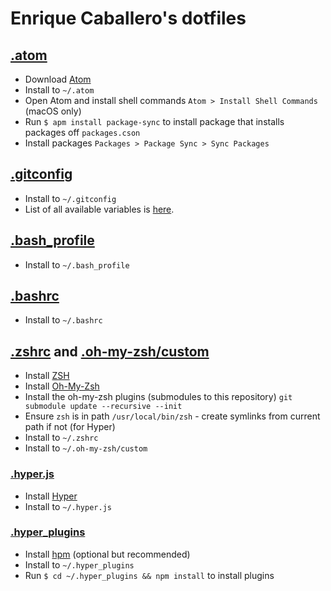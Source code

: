 # Enrique Caballero's dotfiles

## [.atom](./.atom)

* Download [Atom](https://atom.io)
* Install to `~/.atom`
* Open Atom and install shell commands `Atom > Install Shell Commands` (macOS only)
* Run `$ apm install package-sync` to install package that installs packages off `packages.cson`
* Install packages `Packages > Package Sync > Sync Packages`

## [.gitconfig](./.gitconfig)

  * Install to `~/.gitconfig`
  * List of all available variables is [here](http://git-scm.com/docs/git-config#_variables).

## [.bash_profile](./.bash_profile)

  * Install to `~/.bash_profile`

## [.bashrc](./.bashrc)

  * Install to `~/.bashrc`

## [.zshrc](./.zshrc) and [.oh-my-zsh/custom](./.oh-my-zsh/custom)

  * Install [ZSH](https://github.com/robbyrussell/oh-my-zsh/wiki/Installing-ZSH)
  * Install [Oh-My-Zsh](https://github.com/robbyrussell/oh-my-zsh)
  * Install the oh-my-zsh plugins (submodules to this repository) `git submodule update --recursive --init`
  * Ensure `zsh` is in path `/usr/local/bin/zsh` - create symlinks from current path if not (for Hyper)
  * Install to `~/.zshrc`
  * Install to `~/.oh-my-zsh/custom`

### [.hyper.js](./.hyper.js)

* Install [Hyper](https://hyper.is)
* Install to `~/.hyper.js`

### [.hyper_plugins](./.hyper_plugins)

  * Install [hpm](https://github.com/zeit/hpm) (optional but recommended)
  * Install to `~/.hyper_plugins`
  * Run `$ cd ~/.hyper_plugins && npm install` to install plugins
